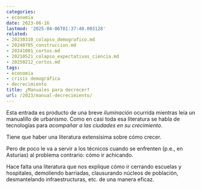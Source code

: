 ```yaml
---
categories:
- economía
date: 2023-06-16
lastmod: '2025-04-06T01:37:40.003128'
related:
- 20230310_colapso_demografico.md
- 20240705_construccion.md
- 20241001_cortos.md
- 20210521_colapso_expectativas_ciencia.md
- 20250212_cortos.md
tags:
- economía
- crisis demográfica
- decrecimiento
title: ¿Manuales para decrecer?
url: /2023/manual-decrecimiento/
---
```


Esta entrada es producto de una breve _iluminación_ ocurrida mientras leía un manualillo de urbanismo. Como en casi toda esa literatura se habla de tecnologías para _acompañar a las ciudades en su crecimiento_.

Tiene que haber una literatura extensísima sobre cómo crecer.

Pero de poco le va a servir a los técnicos cuando se enfrenten (p.e., en Asturias) al problema contrario: cómo ir achicando.

Hace falta una literatura que nos explique cómo ir cerrando escuelas y hospitales, demoliendo barriadas, clausurando núcleos de población, desmantelando infraestructuras, etc. de una manera eficaz.